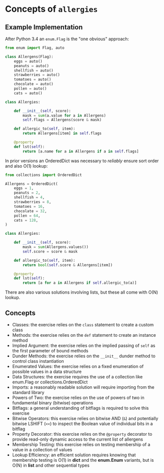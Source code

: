 # Concepts of `allergies`

## Example Implementation

After Python 3.4 an `enum.Flag` is the "one obvious" approach:

```python
from enum import Flag, auto

class Allergens(Flag):
    eggs = auto()
    peanuts = auto()
    shellfish = auto()
    strawberries = auto()
    tomatoes = auto()
    chocolate = auto()
    pollen = auto()
    cats = auto()

class Allergies:

    def __init__(self, score):
        mask = sum(a.value for a in Allergens)
        self.flags = Allergens(score & mask)

    def allergic_to(self, item):
        return Allergens[item] in self.flags

    @property
    def lst(self):
        return [a.name for a in Allergens if a in self.flags]
```

In prior versions an OrderedDict was necessary to _reliably_ ensure sort order and also O(1) lookup:

```python
from collections import OrderedDict

Allergens = OrderedDict(
    eggs = 1,
    peanuts = 2,
    shellfish = 4,
    strawberries = 8,
    tomatoes = 16,
    chocolate = 32,
    pollen = 64,
    cats = 128,
)

class Allergies:

    def __init__(self, score):
        mask = sum(Allergens.values())
        self.score = score & mask

    def allergic_to(self, item):
        return bool(self.score & Allergens[item])

    @property
    def lst(self):
        return [a for a in Allergens if self.allergic_to(a)]
```

There are also various solutions involving lists, but these all come with O(N) lookup.

## Concepts

- Classes: the exercise relies on the `class` statement to create a custom class
- Methods: the exercise relies on the `def` statement to create an instance method
- Implied Argument: the exercise relies on the implied passing of `self` as the first parameter of bound methods
- Dunder Methods: the exercise relies on the `__init__` dunder method to control class instantiation
- Enumerated Values: the exercise relies on a fixed enumeration of possible values in a data structure
- Data Structures: the exercise requires the use of a collection like enum.Flag or collections.OrderedDict
- Imports: a reasonably readable solution will require importing from the standard library
- Powers of Two: the exercise relies on the use of powers of two in fundamental binary (bitwise) operations
- Bitflags: a general understanding of bitflags is required to solve this exercise
- Bitwise Operators: this exercise relies on bitwise AND (`&`) and potentially bitwise LSHIFT (`<<`) to inspect the Boolean value of individual bits in a bitflag
- Property Decorator: this exercise relies on the `@property` decorator to provide read-only dynamic access to the current list of allergens
- Membership Testing: this exercise relies on testing membership of a value in a collection of values
- Lookup Efficiency: an efficient solution requires knowing that membership testing is O(1) in **dict** and the **enum.Enum** variants, but is O(N) in **list** and other sequential types

